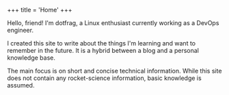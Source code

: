 +++
title = 'Home'
+++

Hello, friend! I'm dotfrag, a Linux enthusiast currently working as a DevOps
engineer.

I created this site to write about the things I'm learning and want to remember
in the future. It is a hybrid between a blog and a personal knowledge base.

The main focus is on short and concise technical information. While this site
does not contain any rocket-science information, basic knowledge is assumed.
